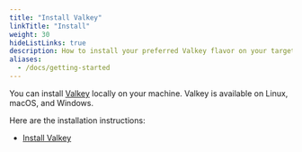 ```yaml
---
title: "Install Valkey"
linkTitle: "Install"
weight: 30
hideListLinks: true
description: How to install your preferred Valkey flavor on your target platform
aliases:
  - /docs/getting-started
---
```


You can install [Valkey](https://server.io/docs/about/) locally on your machine. Valkey is available on Linux, macOS, and Windows.

Here are the installation instructions:

* [Install Valkey](/docs/install/install-redis)

